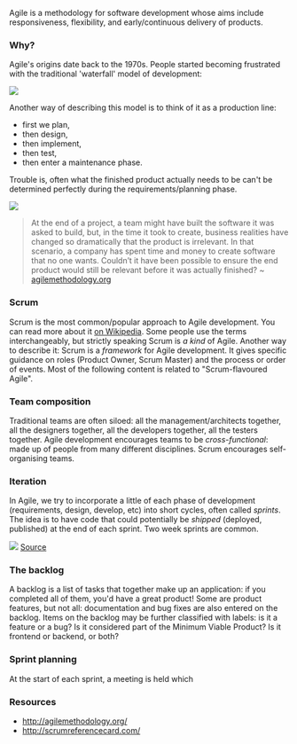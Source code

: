 Agile is a methodology for software development whose aims include responsiveness, flexibility, and early/continuous delivery of products.


### Why?

Agile's origins date back to the 1970s. People started becoming frustrated with the traditional 'waterfall' model of development:

![](https://raw.githubusercontent.com/dev-academy-programme/concepts/master/agile/waterfall.png)

Another way of describing this model is to think of it as a production line:

 - first we plan, 
 - then design,
 - then implement,
 - then test,
 - then enter a maintenance phase.

Trouble is, often what the finished product actually needs to be can't be determined perfectly during the requirements/planning phase. 

![](https://raw.githubusercontent.com/dev-academy-programme/concepts/master/agile/tree-swing.jpg)

> At the end of a project, a team might have built the software it was asked to build, but, in the time it took to create, business realities have changed so dramatically that the product is irrelevant. In that scenario, a company has spent time and money to create software that no one wants. Couldn’t it have been possible to ensure the end product would still be relevant before it was actually finished? ~ [agilemethodology.org](https://agilemethodology.org)


### Scrum

Scrum is the most common/popular approach to Agile development. You can read more about it <a href="https://en.wikipedia.org/wiki/Scrum_(software_development)">on Wikipedia</a>. Some people use the terms interchangeably, but strictly speaking Scrum is _a kind_ of Agile. Another way to describe it: Scrum is a _framework_ for Agile development. It gives specific guidance on roles (Product Owner, Scrum Master) and the process or order of events. Most of the following content is related to "Scrum-flavoured Agile".


### Team composition

Traditional teams are often siloed: all the management/architects together, all the designers together, all the developers together, all the testers together. Agile development encourages teams to be _cross-functional_: made up of people from many different disciplines. Scrum encourages self-organising teams.


### Iteration

In Agile, we try to incorporate a little of each phase of development (requirements, design, develop, etc) into short cycles, often called _sprints_. The idea is to have code that could potentially be _shipped_ (deployed, published) at the end of each sprint. Two week sprints are common.

![](https://raw.githubusercontent.com/dev-academy-programme/concepts/master/agile/agile.png)
[Source](https://commons.wikimedia.org/wiki/File:Agile_Project_Management_by_Planbox.png)


### The backlog

A backlog is a list of tasks that together make up an application: if you completed all of them, you'd have a great product! Some are product features, but not all: documentation and bug fixes are also entered on the backlog. Items on the backlog may be further classified with labels: is it a feature or a bug? Is it considered part of the Minimum Viable Product? Is it frontend or backend, or both?


### Sprint planning

At the start of each sprint, a meeting is held which 



### Resources

 - http://agilemethodology.org/
 - http://scrumreferencecard.com/
